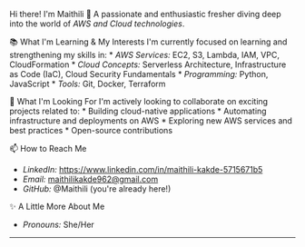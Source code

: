 Hi there! I'm Maithili 👋
A passionate and enthusiastic fresher diving deep into the world of *AWS and Cloud technologies*.

📚 What I'm Learning & My Interests
I'm currently focused on learning and strengthening my skills in:
    * *AWS Services:* EC2, S3, Lambda, IAM, VPC, CloudFormation
    * *Cloud Concepts:* Serverless Architecture, Infrastructure as Code (IaC), Cloud Security Fundamentals
    * *Programming:* Python, JavaScript
    * *Tools:* Git, Docker, Terraform

🚀 What I'm Looking For
 I'm actively looking to collaborate on exciting projects related to:
    * Building cloud-native applications
    * Automating infrastructure and deployments on AWS
    * Exploring new AWS services and best practices
    * Open-source contributions
      
📫 How to Reach Me
* *LinkedIn:* https://www.linkedin.com/in/maithili-kakde-5715671b5
* *Email:* maithilikakde962@gmail.com
* *GitHub:* @Maithili (you're already here!)

✨ A Little More About Me
* *Pronouns:* She/Her

---
  

<!---
Maithili-03/Maithili-03 is a ✨ special ✨ repository because its `README.md` (this file) appears on your GitHub profile.
You can click the Preview link to take a look at your changes.
--->
